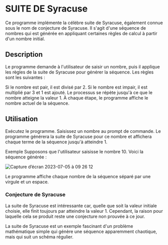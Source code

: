 # SUITE DE  Syracuse

Ce programme implémente la célèbre suite de Syracuse, également connue sous le nom de conjecture de Syracuse. Il s'agit d'une séquence de nombres qui est générée en appliquant certaines règles de calcul à partir d'un nombre initial.

 ## Description
Le programme demande à l'utilisateur de saisir un nombre, puis il applique les règles de la suite de Syracuse pour générer la séquence. Les règles sont les suivantes :

Si le nombre est pair, il est divisé par 2.
Si le nombre est impair, il est multiplié par 3 et 1 est ajouté.
Le processus se répète jusqu'à ce que le nombre atteigne la valeur 1. À chaque étape, le programme affiche le nombre actuel de la séquence.

## Utilisation

Exécutez le programme.
Saisissez un nombre au prompt de commande.
Le programme générera la suite de Syracuse pour ce nombre et affichera chaque terme de la séquence jusqu'à atteindre 1.

Exemple
Supposons que l'utilisateur saisisse le nombre 10. Voici la séquence générée :


![Capture d’écran 2023-07-05 à 09 26 12](https://github.com/Gonta95/suite_de_syracuse/assets/83835684/af52b69b-142b-4bf6-8ea9-c0ac8483d8ad)

Le programme affiche chaque nombre de la séquence séparé par une virgule et un espace.

### Conjecture de Syracuse

La suite de Syracuse est intéressante car, quelle que soit la valeur initiale choisie, elle finit toujours par atteindre la valeur 1. Cependant, la raison pour laquelle cela se produit reste une conjecture non prouvée à ce jour.

La suite de Syracuse est un exemple fascinant d'un problème mathématique simple qui génère une séquence apparemment chaotique, mais qui suit un schéma régulier.
